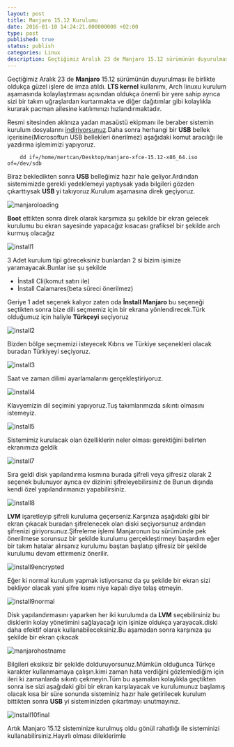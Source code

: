 ```yaml
---
layout: post
title: Manjaro 15.12 Kurulumu
date: 2016-01-10 14:24:21.000000000 +02:00
type: post
published: true
status: publish
categories: Linux
description: Geçtiğimiz Aralık 23 de Manjaro 15.12 sürümünün duyurulması ile birlikte oldukça güzel işlere de imza atıldı. LTS kernel kullanımı gerekse
---
```


Geçtiğimiz Aralık 23 de **Manjaro** 15.12 sürümünün duyurulması ile birlikte oldukça güzel işlere de imza atıldı. **LTS kernel** kullanımı, Arch linuxu kurulum aşamasında kolaylaştırması açısından oldukça önemli bir yere sahip ayrıca sizi bir takım uğraşlardan kurtarmakta ve diğer dağıtımlar gibi kolaylıkla kurarak pacman ailesine katılımınızı hızlandırmaktadır.

Resmi sitesinden aklınıza yadan masaüstü ekipmanı ile beraber sistemin kurulum dosyalarını [indiriyorsunuz](https://manjaro.github.io/).Daha sonra herhangi bir **USB** bellek içerisine(Microsoftun USB bellekleri önerilmez) aşağıdaki komut aracılığı ile yazdırma işlemimizi yapıyoruz.

```
    dd if=/home/mertcan/Desktop/manjaro-xfce-15.12-x86_64.iso of=/dev/sdb
```

Biraz bekledikten sonra **USB** belleğimiz hazır hale geliyor.Ardından sistemimizde gerekli yedeklemeyi yaptıysak yada bilgileri gözden çıkarttıysak **USB** yi takıyoruz.Kurulum aşamasına direk geçiyoruz.

![manjaroloading](/assets/manjaroloading.png)

**Boot** ettikten sonra direk olarak karşımıza şu şekilde bir ekran gelecek kurulumu bu ekran sayesinde yapacağız kısacası grafiksel bir şekilde arch kurmuş olacağız

![install1](/assets/install1.png)

3 Adet kurulum tipi göreceksiniz bunlardan 2 si bizim işimize yaramayacak.Bunlar ise şu şekilde

- İnstall Cli(komut satırı ile)
- İnstall Calamares(beta süreci önerilmez)

Geriye 1 adet seçenek kalıyor zaten oda **İnstall Manjaro** bu seçeneği seçtikten sonra bize dili seçmemiz için bir ekrana yönlendirecek.Türk olduğumuz için haliyle **Türkçeyi** seçiyoruz

![install2](/assets/install2.png)

Bizden bölge seçmemizi isteyecek Kıbrıs ve Türkiye seçenekleri olacak buradan Türkiyeyi seçiyoruz.

![install3](/assets/install3.png)

Saat ve zaman dilimi ayarlamalarını gerçekleştiriyoruz.

![install4](/assets/install4.png)

Klavyemizin dil seçimini yapıyoruz.Tuş takımlarımızda sıkıntı olmasını istemeyiz.

![install5](/assets/install5.png)

Sistemimiz kurulacak olan özelliklerin neler olması gerektiğini belirten ekranımıza geldik

![install7](/assets/install7.png)

Sıra geldi disk yapılandırma kısmına burada şifreli veya şifresiz olarak 2 seçenek bulunuyor ayrıca ev dizinini şifreleyebilirsiniz de Bunun dışında kendi özel yapılandırmanızı yapabilirsiniz.

![install8](/assets/install8.png)

**LVM** işaretleyip şifreli kuruluma geçerseniz.Karşınıza aşağıdaki gibi bir ekran çıkacak buradan şifrelenecek olan diski seçiyorsunuz ardından şifrenizi giriyorsunuz.Şifreleme işlemi Manjaronun bu sürümünde pek önerilmese sorunsuz bir şekilde kurulumu gerçekleştirmeyi başardım eğer bir takım hatalar alırsanız kurulumu baştan başlatıp şifresiz bir şekilde kurulumu devam ettirmeniz önerilir.

![install9encrypted](/assets/install9encrypted.png)

Eğer ki normal kurulum yapmak istiyorsanız da şu şekilde bir ekran sizi bekliyor olacak yani şifre kısmı niye kapalı diye telaş etmeyin.

![install9normal](/assets/install9norma.png)

Disk yapılandırmasını yaparken her iki kurulumda da **LVM** seçebilirsiniz bu disklerin kolay yönetimini sağlayacağı için işinize oldukça yarayacak.diski daha efektif olarak kullanabileceksiniz.Bu aşamadan sonra karşınıza şu şekilde bir ekran çıkacak

![manjarohostname](/assets/manjarohostname.png)

Bilgileri eksiksiz bir şekilde dolduruyorsunuz.Mümkün olduğunca Türkçe karakter kullanmamaya çalışın.kimi zaman hata verdiğini gözlemlediğim için ileri ki zamanlarda sıkıntı çekmeyin.Tüm bu aşamaları kolaylıkla geçtikten sonra ise sizi aşağıdaki gibi bir ekran karşılayacak ve kurulumunuz başlamış olacak kısa bir süre sonunda sisteminiz hazır hale getirilecek kurulum bittikten sonra **USB** yi sisteminizden çıkartmayı unutmayınız.

![install10final](/assets/install10final.png)

Artık Manjaro 15.12 sisteminize kurulmuş oldu gönül rahatlığı ile sisteminizi kullanabilirsiniz.Hayırlı olması dileklerimle
